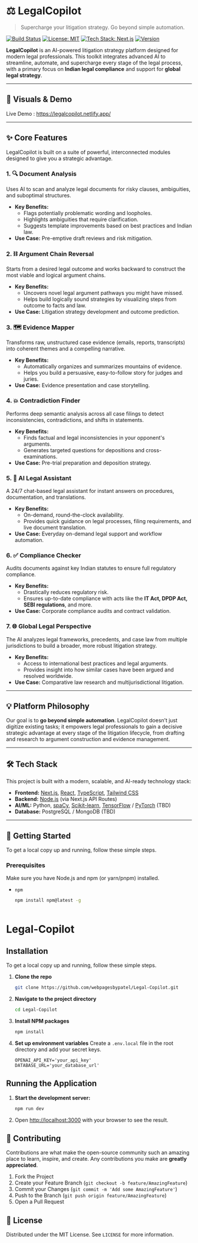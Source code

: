 # ⚖️ LegalCopilot

> Supercharge your litigation strategy. Go beyond simple automation.

[![Build Status](https://img.shields.io/badge/build-passing-green.svg)](https://github.com/webpagesbypatel/Legal-Copilot)
[![License: MIT](https://img.shields.io/badge/License-MIT-yellow.svg)](https://opensource.org/licenses/MIT)
[![Tech Stack: Next.js](https://img.shields.io/badge/tech-Next.js-blue.svg)](https://nextjs.org/)
[![Version](https://img.shields.io/badge/version-1.0.0-blue.svg)](https://github.com/webpagesbypatel/Legal-Copilot)

**LegalCopilot** is an AI-powered litigation strategy platform designed for modern legal professionals. This toolkit integrates advanced AI to streamline, automate, and supercharge every stage of the legal process, with a primary focus on **Indian legal compliance** and support for **global legal strategy**.

---

## 📸 Visuals & Demo

<!-- ![LegalCopilot Dashboard](https://your-image-link-here.com/dashboard.png) -->
Live Demo : https://legalcopilot.netlify.app/

---

## ✨ Core Features

LegalCopilot is built on a suite of powerful, interconnected modules designed to give you a strategic advantage.



### 1. 🔍 Document Analysis
Uses AI to scan and analyze legal documents for risky clauses, ambiguities, and suboptimal structures.
- **Key Benefits:**
  - Flags potentially problematic wording and loopholes.
  - Highlights ambiguities that require clarification.
  - Suggests template improvements based on best practices and Indian law.
- **Use Case:** Pre-emptive draft reviews and risk mitigation.

### 2. ⛓️ Argument Chain Reversal
Starts from a desired legal outcome and works backward to construct the most viable and logical argument chains.
- **Key Benefits:**
  - Uncovers novel legal argument pathways you might have missed.
  - Helps build logically sound strategies by visualizing steps from outcome to facts and law.
- **Use Case:** Litigation strategy development and outcome prediction.

### 3. 🗺️ Evidence Mapper
Transforms raw, unstructured case evidence (emails, reports, transcripts) into coherent themes and a compelling narrative.
- **Key Benefits:**
  - Automatically organizes and summarizes mountains of evidence.
  - Helps you build a persuasive, easy-to-follow story for judges and juries.
- **Use Case:** Evidence presentation and case storytelling.

### 4. 💥 Contradiction Finder
Performs deep semantic analysis across all case filings to detect inconsistencies, contradictions, and shifts in statements.
- **Key Benefits:**
  - Finds factual and legal inconsistencies in your opponent's arguments.
  - Generates targeted questions for depositions and cross-examinations.
- **Use Case:** Pre-trial preparation and deposition strategy.

### 5. 🤖 AI Legal Assistant
A 24/7 chat-based legal assistant for instant answers on procedures, documentation, and translations.
- **Key Benefits:**
  - On-demand, round-the-clock availability.
  - Provides quick guidance on legal processes, filing requirements, and live document translation.
- **Use Case:** Everyday on-demand legal support and workflow automation.

### 6. ✅ Compliance Checker
Audits documents against key Indian statutes to ensure full regulatory compliance.
- **Key Benefits:**
  - Drastically reduces regulatory risk.
  - Ensures up-to-date compliance with acts like the **IT Act, DPDP Act, SEBI regulations**, and more.
- **Use Case:** Corporate compliance audits and contract validation.

### 7. 🌐 Global Legal Perspective
The AI analyzes legal frameworks, precedents, and case law from multiple jurisdictions to build a broader, more robust litigation strategy.
- **Key Benefits:**
  - Access to international best practices and legal arguments.
  - Provides insight into how similar cases have been argued and resolved worldwide.
- **Use Case:** Comparative law research and multijurisdictional litigation.

---

## 💡 Platform Philosophy

Our goal is to **go beyond simple automation**. LegalCopilot doesn’t just digitize existing tasks; it empowers legal professionals to gain a decisive strategic advantage at every stage of the litigation lifecycle, from drafting and research to argument construction and evidence management.

---

## 🛠️ Tech Stack

This project is built with a modern, scalable, and AI-ready technology stack:

- **Frontend:** [Next.js](https://nextjs.org/), [React](https://reactjs.org/), [TypeScript](https://www.typescriptlang.org/), [Tailwind CSS](https://tailwindcss.com/)
- **Backend:** [Node.js](https://nodejs.org/) (via Next.js API Routes)
- **AI/ML:** Python, [spaCy](https://spacy.io/), [Scikit-learn](https://scikit-learn.org/), [TensorFlow](https://www.tensorflow.org/) / [PyTorch](https://pytorch.org/) (TBD)
- **Database:** PostgreSQL / MongoDB (TBD)

---

## 🚀 Getting Started

To get a local copy up and running, follow these simple steps.

### Prerequisites

Make sure you have Node.js and npm (or yarn/pnpm) installed.
- `npm`
  ```sh
  npm install npm@latest -g



# Legal-Copilot

## Installation

To get a local copy up and running, follow these simple steps.

1.  **Clone the repo**
    ```sh
    git clone https://github.com/webpagesbypatel/Legal-Copilot.git
    ```

2.  **Navigate to the project directory**
    ```sh
    cd Legal-Copilot
    ```

3.  **Install NPM packages**
    ```sh
    npm install
    ```

4.  **Set up environment variables**
    Create a `.env.local` file in the root directory and add your secret keys.
    ```env
    OPENAI_API_KEY='your_api_key'
    DATABASE_URL='your_database_url'
    ```

## Running the Application

1.  **Start the development server:**
    ```sh
    npm run dev
    ```

2.  Open [http://localhost:3000](http://localhost:3000) with your browser to see the result.

## 🤝 Contributing

Contributions are what make the open-source community such an amazing place to learn, inspire, and create. Any contributions you make are **greatly appreciated**.

1.  Fork the Project
2.  Create your Feature Branch (`git checkout -b feature/AmazingFeature`)
3.  Commit your Changes (`git commit -m 'Add some AmazingFeature'`)
4.  Push to the Branch (`git push origin feature/AmazingFeature`)
5.  Open a Pull Request

## 📜 License

Distributed under the MIT License. See `LICENSE` for more information.


